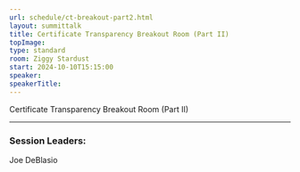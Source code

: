 ```yaml
---
url: schedule/ct-breakout-part2.html
layout: summittalk
title: Certificate Transparency Breakout Room (Part II)
topImage:
type: standard
room: Ziggy Stardust
start: 2024-10-10T15:15:00
speaker: 
speakerTitle: 
---
```


<div class="font-google font-medium">


Certificate Transparency Breakout Room (Part II)

---

### Session Leaders:

Joe DeBlasio
